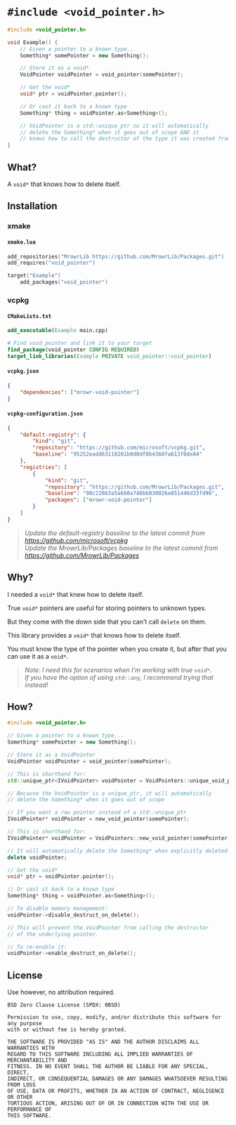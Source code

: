 # `#include <void_pointer.h>`

```cpp
#include <void_pointer.h>

void Example() {
    // Given a pointer to a known type...
    Something* somePointer = new Something();

    // Store it as a void*
    VoidPointer voidPointer = void_pointer(somePointer);

    // Get the void*
    void* ptr = voidPointer.pointer();

    // Or cast it back to a known type
    Something* thing = voidPointer.as<Something>();

    // VoidPointer is a std::unique_ptr so it will automatically
    // delete the Something* when it goes out of scope AND it
    // knows how to call the destructor of the type it was created from.
}
```

## What?

A `void*` that knows how to delete itself.

## Installation

### xmake

#### `xmake.lua`

```lua
add_repositories("MrowrLib https://github.com/MrowrLib/Packages.git")
add_requires("void_pointer")

target("Example")
    add_packages("void_pointer")
```

### vcpkg

#### `CMakeLists.txt`

```cmake
add_executable(Example main.cpp)

# Find void_pointer and link it to your target
find_package(void_pointer CONFIG REQUIRED)
target_link_libraries(Example PRIVATE void_pointer::void_pointer)
```

#### `vcpkg.json`

```json
{
    "dependencies": ["mrowr-void-pointer"]
}
```

#### `vcpkg-configuration.json`

```json
{
    "default-registry": {
        "kind": "git",
        "repository": "https://github.com/microsoft/vcpkg.git",
        "baseline": "95252eadd63118201b0d0df0b4360fa613f0de84"
    },
    "registries": [
        {
            "kind": "git",
            "repository": "https://github.com/MrowrLib/Packages.git",
            "baseline": "90c22863a5a6b0a746bb030026e851446d33fd96",
            "packages": ["mrowr-void-pointer"]
        }
    ]
}
```

> _Update the default-registry baseline to the latest commit from https://github.com/microsoft/vcpkg_  
> _Update the MrowrLib/Packages baseline to the latest commit from https://github.com/MrowrLib/Packages_

## Why?

I needed a `void*` that knew how to delete itself.

True `void*` pointers are useful for storing pointers to unknown types.

But they come with the down side that you can't call `delete` on them.

This library provides a `void*` that knows how to delete itself.

You must know the type of the pointer when you create it, but after that you can use it as a `void*`.

> _Note: I need this for scenarios when I'm working with true `void*`._  
> _If you have the option of using `std::any`, I recommend trying that instead!_

## How?

```cpp
#include <void_pointer.h>
```

```cpp
// Given a pointer to a known type...
Something* somePointer = new Something();
```

```cpp
// Store it as a VoidPointer
VoidPointer voidPointer = void_pointer(somePointer);

// This is shorthand for:
std::unique_ptr<IVoidPointer> voidPointer = VoidPointers::unique_void_pointer(somePointer);

// Because the VoidPointer is a unique_ptr, it will automatically
// delete the Something* when it goes out of scope
```

```cpp
// If you want a raw pointer instead of a std::unique_ptr
IVoidPointer* voidPointer = new_void_pointer(somePointer);

// This is shorthand for:
IVoidPointer* voidPointer = VoidPointers::new_void_pointer(somePointer);

// It will automatically delete the Something* when explicitly deleted:
delete voidPointer;
```

```cpp
// Get the void*
void* ptr = voidPointer.pointer();

// Or cast it back to a known type
Something* thing = voidPointer.as<Something>();
```

```cpp
// To disable memory management:
voidPointer->disable_destruct_on_delete();

// This will prevent the VoidPointer from calling the destructor
// of the underlying pointer.

// To re-enable it:
voidPointer->enable_destruct_on_delete();
```

## License

Use however, no attribution required.

```
BSD Zero Clause License (SPDX: 0BSD)

Permission to use, copy, modify, and/or distribute this software for any purpose
with or without fee is hereby granted.

THE SOFTWARE IS PROVIDED "AS IS" AND THE AUTHOR DISCLAIMS ALL WARRANTIES WITH
REGARD TO THIS SOFTWARE INCLUDING ALL IMPLIED WARRANTIES OF MERCHANTABILITY AND
FITNESS. IN NO EVENT SHALL THE AUTHOR BE LIABLE FOR ANY SPECIAL, DIRECT,
INDIRECT, OR CONSEQUENTIAL DAMAGES OR ANY DAMAGES WHATSOEVER RESULTING FROM LOSS
OF USE, DATA OR PROFITS, WHETHER IN AN ACTION OF CONTRACT, NEGLIGENCE OR OTHER
TORTIOUS ACTION, ARISING OUT OF OR IN CONNECTION WITH THE USE OR PERFORMANCE OF
THIS SOFTWARE.
```
